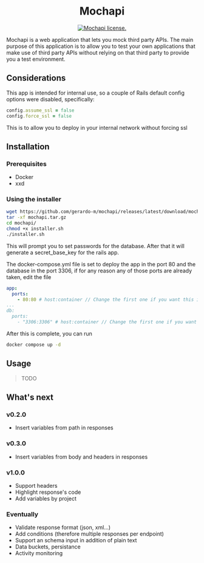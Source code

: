 <p align="center">
    <h1 align="center">Mochapi</h1>
    <p align="center">
      <a href="https://raw.githubusercontent.com/gerardo-m/mochapi/master/LICENSE">
        <img align="center" src="https://img.shields.io/github/license/gerardo-m/mochapi" alt="Mochapi license.">
      </a>
    </p>
</p>

Mochapi is a web application that lets you mock third party APIs. The main purpose
of this application is to allow you to test your own applications that make use of 
third party APIs without relying on that third party to provide you a test environment.

## Considerations

This app is intended for internal use, so a couple of Rails default config options were
disabled, specifically:

```ruby
config.assume_ssl = false
config.force_ssl = false
```

This is to allow you to deploy in your internal network without forcing ssl

## Installation

### Prerequisites

- Docker
- xxd

### Using the installer

```bash
wget https://github.com/gerardo-m/mochapi/releases/latest/download/mochapi.tar.gz
tar -xf mochapi.tar.gz
cd mochapi/
chmod +x installer.sh
./installer.sh
```

This will prompt you to set passwords for the database. After that it will
generate a secret_base_key for the rails app.

The docker-compose.yml file is set to deploy the app in the port 80 and the 
database in the port 3306, if for any reason any of those ports are already 
taken, edit the file

```yml
app:
  ports:
    - 80:80 # host:container // Change the first one if you want this in a different port
...
db:
  ports:
    - "3306:3306" # host:container // Change the first one if you want the db in a different port
```

After this is complete, you can run

```bash
docker compose up -d
```

## Usage

> TODO

## What's next

### v0.2.0

- Insert variables from path in responses

### v0.3.0

- Insert variables from body and headers in responses

### v1.0.0

- Support headers
- Highlight response's code
- Add variables by project

### Eventually

- Validate response format (json, xml...)
- Add conditions (therefore multiple responses per endpoint)
- Support an schema input in addition of plain text
- Data buckets, persistance
- Activity monitoring